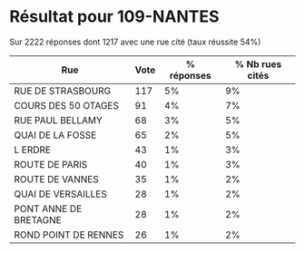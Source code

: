 # Résultat pour 109-NANTES

Sur 2222 réponses dont 1217 avec une rue cité (taux réussite 54%)

| Rue | Vote | % réponses | % Nb rues cités|
|-----|------|------------|----------------|
| RUE DE STRASBOURG | 117 | 5% | 9%|
| COURS DES 50 OTAGES | 91 | 4% | 7%|
| RUE PAUL BELLAMY | 68 | 3% | 5%|
| QUAI DE LA FOSSE | 65 | 2% | 5%|
| L ERDRE | 43 | 1% | 3%|
| ROUTE DE PARIS | 40 | 1% | 3%|
| ROUTE DE VANNES | 35 | 1% | 2%|
| QUAI DE VERSAILLES | 28 | 1% | 2%|
| PONT ANNE DE BRETAGNE | 28 | 1% | 2%|
| ROND POINT DE RENNES | 26 | 1% | 2%|
